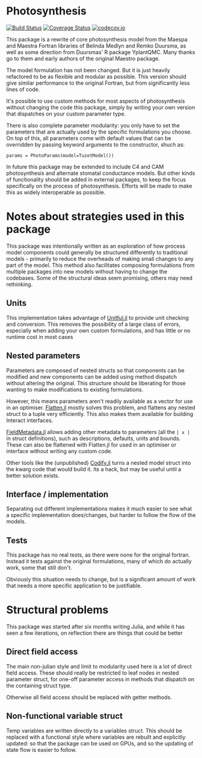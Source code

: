 # Photosynthesis

[![Build Status](https://travis-ci.org/rafaqz/Photosynthesis.jl.svg?branch=master)](https://travis-ci.org/rafaqz/Photosynthesis.jl)
[![Coverage Status](https://coveralls.io/repos/rafaqz/Photosynthesis.jl/badge.svg?branch=master&service=github)](https://coveralls.io/github/rafaqz/Photosynthesis.jl?branch=master)
[![codecov.io](http://codecov.io/github/rafaqz/Photosynthesis.jl/coverage.svg?branch=master)](http://codecov.io/github/rafaqz/Photosynthesis.jl?branch=master)

This package is a rewrite of core photosynthesis model from the Maespa and
Maestra Fortran libraries of Belinda Medlyn and Remko Duursma, as well as some
direction from Duursmas' R package YplantQMC. Many thanks go to them and early
authors of the original Maestro package.

The model formulation has not been changed. But it is just heavily refactored to
be as flexible and modular as possible. This version should give similar
performance to the original Fortran, but from significantly less lines of code.

It's possible to use custom methods for most aspects of photosynthesis without
changing the code this package, simply by writing your own version that dispatches 
on your custom parameter type.

There is also complete parameter modularity: you only have to set the parameters
that are actually used by the specific formulations you choose. On top of this,
all parameters come with default values that can be overridden by passing
keyword arguments to the constructor, shuch as:

```
params = PhotoParams(model=TuzetModel())
```

In future this package may be extended to include C4 and CAM photosynthesis and
alternate stomatal conductance models. But other kinds of functionality should be
added in external packages, to keep the focus specifically on the process of
photosynthesis. Efforts will be made to make this as widely interoperable as
possible.


# Notes about strategies used in this package

This package was intentionally written as an exploration of how process model
components could generally be structured differently to traditional models -
primarily to reduce the overheads of making small changes to any part of the
model. This method also facilitates composing formulations from multiple packages into new
models without having to change the codebases. Some of the structural
ideas seem promising, others may need rethinking.


##  Units
This implementation takes advantage of
[Unitful.jl](https://github.com/PainterQubits/Unitful.jl) to provide 
unit checking and conversion. This removes the possibility of a large
class of errors, especially when adding your own custom formulations, and 
has little or no runtime cost in most cases

## Nested parameters
Parameters are composed of nested structs so that components can be modified
and new components can be added using method dispatch without altering the 
original. This structure should be liberating for those wanting to make
modifications to existing formulations.

However, this means parameters aren't readily available as a vector for use in 
an optimiser. [Flatten.jl](https://github.com/rafaqz/Flatten.jl) mostly solves 
this problem, and flattens any nested struct to a tuple very efficiently. 
This also makes them available for building Interact interfaces.

[FieldMetadata.jl](https://github.com/rafaqz/FieldMetadata.jl) allows adding
other metadata to parameters (all the `| x |` in struct definitions), such as 
descriptions, defaults, units and bounds. These can also be flattened with 
Flatten.jl for used in an optimiser or interface without writing any custom code.

Other tools like the (unpublished) [Codify.jl](https://github.com/rafaqz/Codify.jl) 
turns a nested model struct into the kwarg code that would build it. Its a hack, 
but may be useful until a better solution exists.

## Interface / implementation

Separating out different implementations makes it much easier to see what a
specific implementation does/changes, but harder to follow the flow of the
models.

## Tests
This package has no real tests, as there were none for the original fortran. 
Instead it tests against the original formulations, many of which do actually work, 
some that still don't.

Obviously this situation needs to change, but is a significant amount of work
that needs a more specific application to be justifiable.


# Structural problems

This package was started after six months writing Julia, and while it has seen 
a few iterations, on reflection there are things that could be better

## Direct field access
The main non-julian style and limit to modularity used here is a lot of direct
field access. These should really be restricted to leaf nodes in nested 
parameter struct, for one-off parameter access in methods that dispatch
on the containing struct type.

Otherwise all field access should be replaced with getter methods.

## Non-functional variable struct 
Temp variables are written directly to a variables struct.
This should be replaced with a functional style where variables are rebuilt and
explicitly updated: so that the package can be used on GPUs, and so the updating
of state flow is easier to follow.
